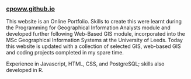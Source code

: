 ### <a href="http://cpoww.github.io/">cpoww.github.io</a>

This website is an Online Portfolio. Skills to create this were learnt during the Programming for Geographical Information Analysts module and developed further following Web-Based GIS module, incorporated into the MSc Geographical Information Systems at the University of Leeds. Today this website is updated with a collection of selected GIS, web-based GIS and coding projects completed in my spare time.

Experience in Javascript, HTML, CSS, and PostgreSQL; skills also developed in R.

